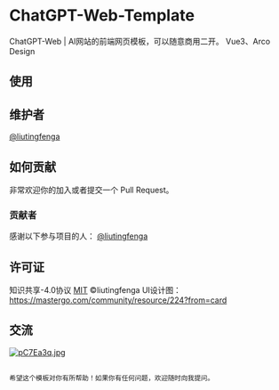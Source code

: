 # ChatGPT-Web-Template
ChatGPT-Web | AI网站的前端网页模板，可以随意商用二开。
Vue3、Arco Design

## 使用



## 维护者

[@liutingfenga](https://github.com/liutingfenga)

## 如何贡献

非常欢迎你的加入或者提交一个 Pull Request。

### 贡献者

感谢以下参与项目的人：
[@liutingfenga](https://github.com/liutingfenga)

## 许可证

知识共享-4.0协议
[MIT](LICENSE) ©liutingfenga
UI设计图：https://mastergo.com/community/resource/224?from=card

## 交流

[![pC7Ea3q.jpg](https://s1.ax1x.com/2023/07/19/pC7Ea3q.jpg)](https://imgse.com/i/pC7Ea3q)

```

希望这个模板对你有所帮助！如果你有任何问题，欢迎随时向我提问。
